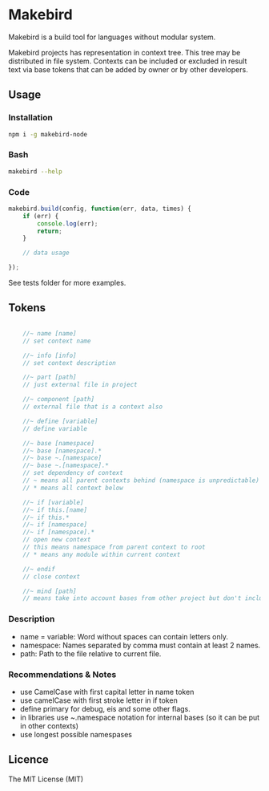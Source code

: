 
# Makebird

Makebird is a build tool for languages without modular system.

Makebird projects has representation in context tree. This tree may be distributed in file system. Contexts can be included or excluded in result text via base tokens that can be added by owner or by other developers.

## Usage

### Installation

```bash
npm i -g makebird-node
```

### Bash

```bash
makebird --help
```

### Code

```js
makebird.build(config, function(err, data, times) {
	if (err) {
		console.log(err);
		return;
	}

	// data usage

});
```

See tests folder for more examples.

## Tokens

```js

	//~ name [name]
	// set context name

	//~ info [info]
	// set context description

	//~ part [path]
	// just external file in project

	//~ component [path]
	// external file that is a context also

	//~ define [variable]
	// define variable

	//~ base [namespace]
	//~ base [namespace].*
	//~ base ~.[namespace]
	//~ base ~.[namespace].*
	// set dependency of context
	// ~ means all parent contexts behind (namespace is unpredictable)
	// * means all context below

	//~ if [variable]
	//~ if this.[name]
	//~ if this.*
	//~ if [namespace]
	//~ if [namespace].*
	// open new context
	// this means namespace from parent context to root
	// * means any module within current context

	//~ endif
	// close context

	//~ mind [path]
	// means take into account bases from other project but don't include them in current one

```

### Description

* name = variable: Word without spaces can contain letters only.
* namespace: Names separated by comma must contain at least 2 names.
* path: Path to the file relative to current file.

### Recommendations & Notes

* use CamelCase with first capital letter in name token
* use camelCase with first stroke letter in if token
* define primary for debug, eis and some other flags.
* in libraries use ~.namespace notation for internal bases (so it can be put in other contexts)
* use longest possible namespases

## Licence

The MIT License (MIT)
